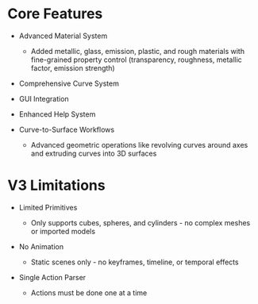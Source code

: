 # Core Features

- Advanced Material System
    - Added metallic, glass, emission, plastic, and rough materials with fine-grained property control (transparency, roughness, metallic factor, emission strength)

- Comprehensive Curve System

- GUI Integration

- Enhanced Help System

- Curve-to-Surface Workflows
    - Advanced geometric operations like revolving curves around axes and extruding curves into 3D surfaces

# V3 Limitations

- Limited Primitives
    - Only supports cubes, spheres, and cylinders - no complex meshes or imported models

- No Animation
    - Static scenes only - no keyframes, timeline, or temporal effects

- Single Action Parser
    - Actions must be done one at a time